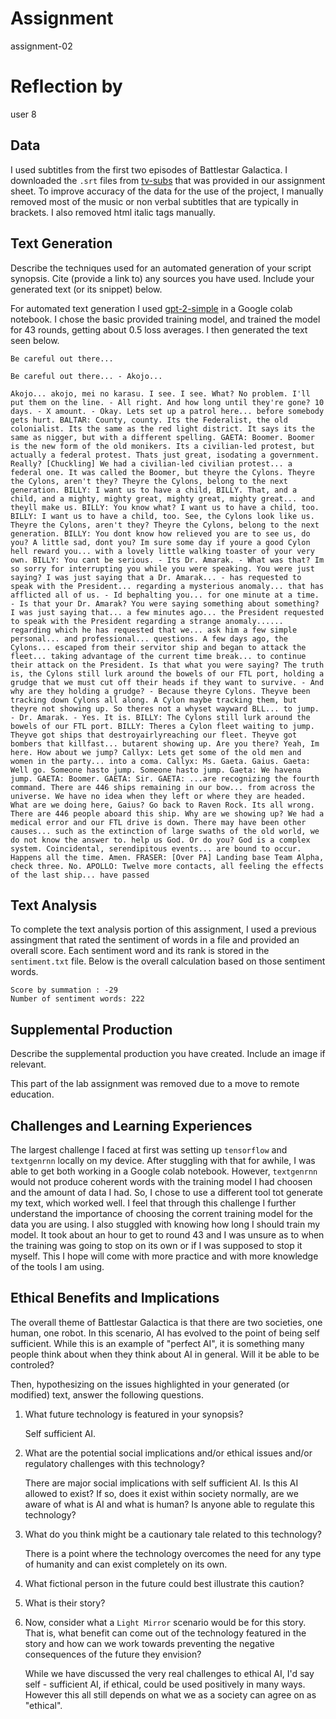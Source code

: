 # Assignment

assignment-02

# Reflection by

user 8

## Data

I used subtitles from the first two episodes of Battlestar Galactica.
I downloaded the `.srt` files from [tv-subs](https://www.tv-subs.net/) that
was provided in our assignment sheet. To improve accuracy of the data for the
use of the project, I manually removed most of the music or non verbal subtitles
that are typically in brackets. I also removed html italic tags manually.

## Text Generation

Describe the techniques used for an automated generation of your script synopsis. Cite (provide a link to) any sources you have used. Include your generated text (or its snippet) below.

For automated text generation I used [gpt-2-simple](https://github.com/minimaxir/gpt-2-simple)
in a Google colab notebook. I chose the basic
provided training model, and trained the model for 43 rounds, getting about 0.5 loss averages.
I then generated the text seen below.

```
Be careful out there...

Be careful out there... - Akojo...

Akojo... akojo, mei no karasu. I see. I see. What? No problem. I'll put them on the line. - All right. And how long until they're gone? 10 days. - X amount. - Okay. Lets set up a patrol here... before somebody gets hurt. BALTAR: County, county. Its the Federalist, the old colonialist. Its the same as the red light district. It says its the same as nigger, but with a different spelling. GAETA: Boomer. Boomer is the new form of the old monikers. Its a civilian-led protest, but actually a federal protest. Thats just great, isodating a government. Really? [Chuckling] We had a civilian-led civilian protest... a federal one. It was called the Boomer, but theyre the Cylons. Theyre the Cylons, aren't they? Theyre the Cylons, belong to the next generation. BILLY: I want us to have a child, BILLY. That, and a child, and a mighty, mighty great, mighty great, mighty great... and theyll make us. BILLY: You know what? I want us to have a child, too. BILLY: I want us to have a child, too. See, the Cylons look like us. Theyre the Cylons, aren't they? Theyre the Cylons, belong to the next generation. BILLY: You dont know how relieved you are to see us, do you? A little sad, dont you? Im sure some day if youre a good Cylon hell reward you... with a lovely little walking toaster of your very own. BILLY: You cant be serious. - Its Dr. Amarak. - What was that? Im so sorry for interrupting you while you were speaking. You were just saying? I was just saying that a Dr. Amarak... - has requested to speak with the President... regarding a mysterious anomaly... that has afflicted all of us. - Id bephalting you... for one minute at a time. - Is that your Dr. Amarak? You were saying something about something? I was just saying that... a few minutes ago... the President requested to speak with the President regarding a strange anomaly...... regarding which he has requested that we... ask him a few simple personal... and professional... questions. A few days ago, the Cylons... escaped from their servitor ship and began to attack the fleet... taking advantage of the current time break... to continue their attack on the President. Is that what you were saying? The truth is, the Cylons still lurk around the bowels of our FTL port, holding a grudge that we must cut off their heads if they want to survive. - And why are they holding a grudge? - Because theyre Cylons. Theyve been tracking down Cylons all along. A Cylon maybe tracking them, but theyre not showing up. So theres not a whyset wayward BLL... to jump. - Dr. Amarak. - Yes. It is. BILLY: The Cylons still lurk around the bowels of our FTL port. BILLY: Theres a Cylon fleet waiting to jump. Theyve got ships that destroyairlyreaching our fleet. Theyve got bombers that killfast... butarent showing up. Are you there? Yeah, Im here. How about we jump? Callyx: Lets get some of the old men and women in the party... into a coma. Callyx: Ms. Gaeta. Gaius. Gaeta: Well go. Someone hasto jump. Someone hasto jump. Gaeta: We havena jump. GAETA: Boomer. GAETA: Sir. GAETA: ...are recognizing the fourth command. There are 446 ships remaining in our bow... from across the universe. We have no idea when they left or where they are headed. What are we doing here, Gaius? Go back to Raven Rock. Its all wrong. There are 446 people aboard this ship. Why are we showing up? We had a medical error and our FTL drive is down. There may have been other causes... such as the extinction of large swaths of the old world, we do not know the answer to. help us God. Or do you? God is a complex system. Coincidental, serendipitous events... are bound to occur. Happens all the time. Amen. FRASER: [Over PA] Landing base Team Alpha, check three. No. APOLLO: Twelve more contacts, all feeling the effects of the last ship... have passed
```

## Text Analysis

To complete the text analysis portion of this assignment, I used a previous assingment
that rated the sentiment of words in a file and provided an overall score. Each sentiment
word and its rank is stored in the `sentiment.txt` file. Below is the overall calculation
based on those sentiment words.

```
Score by summation : -29
Number of sentiment words: 222
```

## Supplemental Production

Describe the supplemental production you have created. Include an image if relevant.

This part of the lab assignment was removed due to a move to remote education.

## Challenges and Learning Experiences

The largest challenge I faced at first was setting up `tensorflow` and `textgenrnn` locally
on my device. After stuggling with that for awhile, I was able to get both working in a
Google colab notebook. However, `textgenrnn` would not produce coherent words with the
training model I had choosen and the amount of data I had. So, I chose to use a different
tool tot generate my text, which worked well. I feel that through this challenge I
further understand the importance of choosing the corrent training model for the data
you are using. I also stuggled with knowing how long I should train my model. It took about
an hour to get to round 43 and I was unsure as to when the training was going to stop on
its own or if I was supposed to stop it myself. This I hope will come with more practice
and with more knowledge of the tools I am using.

## Ethical Benefits and Implications

The overall theme of Battlestar Galactica is that there are two
societies, one human, one robot. In this scenario, AI has evolved to the
point of being self sufficient. While this is an example of "perfect AI",
it is something many people think about when they think about AI in general.
Will it be able to be controled?

Then, hypothesizing on the issues highlighted in your generated (or modified) text, answer the following questions.

1. What future technology is featured in your synopsis?

    Self sufficient AI.

2. What are the potential social implications and/or ethical issues and/or regulatory challenges with this technology?

    There are major social implications with self sufficient AI. Is this AI
    allowed to exist? If so, does it exist within society normally, are we
    aware of what is AI and what is human? Is anyone able to regulate this
    technology?

3. What do you think might be a cautionary tale related to this technology?

    There is a point where the technology overcomes the need for any type of
    humanity and can exist completely on its own.

4. What fictional person in the future could best illustrate this caution?

5. What is their story?

6. Now, consider what a `Light Mirror` scenario would be for this story. That is, what benefit can come out of the  technology featured in the story and how can we work towards preventing the negative consequences of the future they envision?

    While we have discussed the very real challenges to ethical AI, I'd say
    self - sufficient AI, if ethical, could be used positively in many ways.
    However this all still depends on what we as a society can agree on as
    "ethical".
